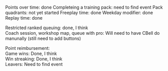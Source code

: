 Points over time: done
Completeing a training pack: need to find event
Pack quadrants: not yet started
Freeplay time: done
Weekday modifier: done
Replay time: done

Restricted ranked queuing: done, I think  
Coach session, workshop map, queue with pro: Will need to have CBell do manunally (still need to add buttons)  

Point reimbursement:  
Game wins: Done, I think  
Win streaking: Done, I think  
Leavers: Need to find event  
